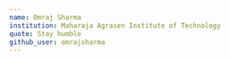 ```yaml
---
name: Omraj Sharma
institution: Maharaja Agrasen Institute of Technology
quote: Stay humble
github_user: omrajsharma
---
```

